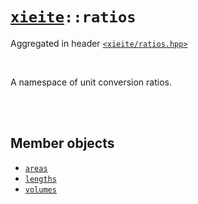 # [`xieite`](../README.md)`::ratios`
Aggregated in header [`<xieite/ratios.hpp>`](../include/xieite/ratios.hpp)

<br/>

A namespace of unit conversion ratios.

<br/><br/>

## Member objects
- [`areas`](../docs/ratios/areas.md)
- [`lengths`](../docs/ratios/lengths.md)
- [`volumes`](../docs/ratios/volumes.md)
